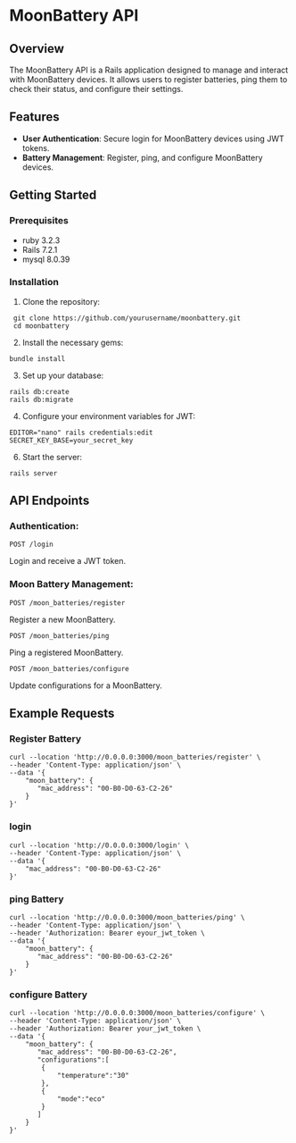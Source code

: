 # MoonBattery API

## Overview

The MoonBattery API is a Rails application designed to manage and interact with MoonBattery devices. It allows users to register batteries, ping them to check their status, and configure their settings.

## Features

- **User Authentication**: Secure login for MoonBattery devices using JWT tokens.
- **Battery Management**: Register, ping, and configure MoonBattery devices.

## Getting Started

### Prerequisites

- ruby 3.2.3
- Rails 7.2.1
- mysql 8.0.39

### Installation

1. Clone the repository:

  ```
   git clone https://github.com/yourusername/moonbattery.git
   cd moonbattery
  ```

2. Install the necessary gems:
   
```
bundle install
```

3. Set up your database:
   
```
rails db:create
rails db:migrate
```

4. Configure your environment variables for JWT:

```
EDITOR="nano" rails credentials:edit
SECRET_KEY_BASE=your_secret_key
```

6. Start the server:

```
rails server
```

## API Endpoints

### Authentication:
```
POST /login
```
Login and receive a JWT token.

### Moon Battery Management:
```
POST /moon_batteries/register
```
Register a new MoonBattery.
```
POST /moon_batteries/ping
```
Ping a registered MoonBattery.
```
POST /moon_batteries/configure
```
Update configurations for a MoonBattery.

## Example Requests

### Register Battery

```
curl --location 'http://0.0.0.0:3000/moon_batteries/register' \
--header 'Content-Type: application/json' \
--data '{
    "moon_battery": {
       "mac_address": "00-B0-D0-63-C2-26"
    }
}'
```

### login 

```
curl --location 'http://0.0.0.0:3000/login' \
--header 'Content-Type: application/json' \
--data '{
    "mac_address": "00-B0-D0-63-C2-26"
}'
```

### ping Battery

```
curl --location 'http://0.0.0.0:3000/moon_batteries/ping' \
--header 'Content-Type: application/json' \
--header 'Authorization: Bearer eyour_jwt_token \
--data '{
    "moon_battery": {
       "mac_address": "00-B0-D0-63-C2-26"
    }
}'
```

### configure Battery

```
curl --location 'http://0.0.0.0:3000/moon_batteries/configure' \
--header 'Content-Type: application/json' \
--header 'Authorization: Bearer your_jwt_token \
--data '{
    "moon_battery": {
       "mac_address": "00-B0-D0-63-C2-26",
       "configurations":[
        {
            "temperature":"30"
        },
        {
            "mode":"eco"
        }
       ]
    }
}'
```
